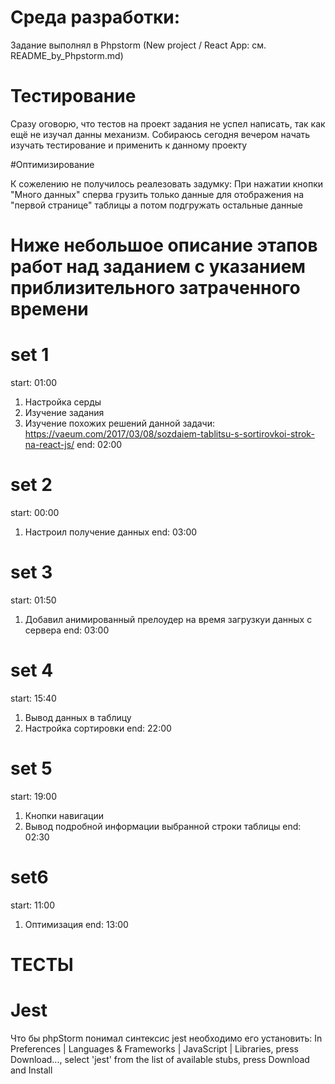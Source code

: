 # Среда разработки:
Задание выполнял в Phpstorm (New project / React App: см. README_by_Phpstorm.md)


# Тестирование
Сразу оговорю, что тестов на проект задания не успел написать, так как ещё не изучал данны механизм. Собираюсь сегодня вечером начать изучать тестирование и применить к данному проекту

#Оптимизирование

К сожелению не получилось реалезовать задумку: При нажатии кнопки "Много данных" сперва грузить только данные для отображения на "первой странице" таблицы а потом подгружать остальные данные

# Ниже небольшое описание этапов работ над заданием с указанием приблизительного затраченного времени

# set 1
start: 01:00
1) Настройка серды
2) Изучение задания
3) Изучение похожих решений данной задачи:
https://vaeum.com/2017/03/08/sozdaiem-tablitsu-s-sortirovkoi-strok-na-react-js/
end: 02:00

# set 2
start: 00:00
1) Настроил получение данных
end: 03:00

# set 3
start: 01:50
1) Добавил анимированный прелоудер на время загрузкуи данных с сервера
end: 03:00

# set 4
start: 15:40
1) Вывод данных в таблицу
2) Настройка сортировки
end: 22:00

# set 5
start: 19:00
1) Кнопки навигации 
2) Вывод подробной информации выбранной строки таблицы
end: 02:30

# set6
start: 11:00
1) Оптимизация 
end: 13:00


# ТЕСТЫ
# Jest
Что бы phpStorm понимал синтексис jest необходимо его установить:
In Preferences | Languages & Frameworks | JavaScript | Libraries,
 press Download..., select 'jest' from the list of available stubs, press Download and Install

